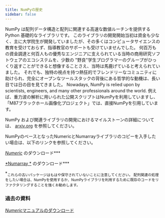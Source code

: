 ```yaml
---
title: NumPyの歴史
sidebar: false
---
```


NumPy は配列データ構造と配列に関連する高速な数値ルーチンを提供する Python 基礎的なライブラリです。 このライブラリの開発開始当初は資金も少なく、主に大学院生が開発していましたが、その多くはコンピュータサイエンスの教育を受けておらず、指導教官のサポートも受けていませんでした。 何百万もの資金調達と何百人もの優秀なエンジニアに支えられている当時の商用研究ソフトウェアのエコシステムを、少数の "野良"学生プログラマーのグループがひっくり返すことができると想像することさえ、当時は馬鹿げていると考えられていました。 それでも、独特の視点を持つ熱狂的でフレンドリーなコミュニティに助けられ、完全にオープンなツールスタックの背後にある哲学的な動機は、長い目では日の目を見てきました。  Nowadays, NumPy is relied upon by scientists, engineers, and many other professionals around the world. 例えば、重力波の解析に用いられた公開スクリプトはNumPyを利用していますし、「M87ブラックホール画像化プロジェクト」では、直接NumPyを引用しています。

NumPy および関連ライブラリの開発におけるマイルストーンの詳細については、 [arxiv.org](arxiv.org/abs/1907.10121) を参照してください。

NumPyのベースとなったNumericとNumarrayライブラリのコピーを入手したい場合は、以下のリンクを参照してください。

[ *Numeric*](https://sourceforge.net/projects/numpy/files/Old%20Numeric/) のダウンロード***

[*Numarray *](https://sourceforge.net/projects/numpy/files/Old%20Numarray/) のダウンロード***

*<sub>これらの古いパッケージはもはや保守されていないことに注意してください。 配列関連の処理をしたい場合は、NumPyを使用するか、NumPyライブラリを利用するために既存のコードをリファクタリングすることを強くお勧めします。</p>

<h3 spaces-before="0">
  過去の資料
</h3>

<p spaces-before="0">
  <a href="static/numeric-manual.pdf"><em x-id="3">Numeric</em>マニュアルのダウンロード</a>
</p>


